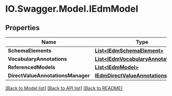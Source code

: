 # IO.Swagger.Model.IEdmModel
## Properties

Name | Type | Description | Notes
------------ | ------------- | ------------- | -------------
**SchemaElements** | [**List&lt;IEdmSchemaElement&gt;**](IEdmSchemaElement.md) |  | [optional] 
**VocabularyAnnotations** | [**List&lt;IEdmVocabularyAnnotation&gt;**](IEdmVocabularyAnnotation.md) |  | [optional] 
**ReferencedModels** | [**List&lt;IEdmModel&gt;**](IEdmModel.md) |  | [optional] 
**DirectValueAnnotationsManager** | [**IEdmDirectValueAnnotationsManager**](IEdmDirectValueAnnotationsManager.md) |  | [optional] 

[[Back to Model list]](../README.md#documentation-for-models) [[Back to API list]](../README.md#documentation-for-api-endpoints) [[Back to README]](../README.md)

